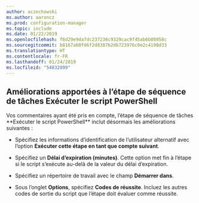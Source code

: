 ```yaml
---
author: aczechowski
ms.author: aaroncz
ms.prod: configuration-manager
ms.topic: include
ms.date: 01/22/2019
ms.openlocfilehash: f6d29e9da7dc237236c9329cac9f45ab6b08958c
ms.sourcegitcommit: b8167a60fd6f2d8387b2db723976c0e2c4198d33
ms.translationtype: HT
ms.contentlocale: fr-FR
ms.lasthandoff: 01/24/2019
ms.locfileid: "54832899"
---
```

## <a name="bkmk_posh"></a> Améliorations apportées à l’étape de séquence de tâches Exécuter le script PowerShell
<!--3556028--> Vos commentaires ayant été pris en compte, l’étape de séquence de tâches **Exécuter le script PowerShell** inclut désormais les améliorations suivantes :  

- Spécifiez les informations d’identification de l’utilisateur alternatif avec l’option **Exécuter cette étape en tant que compte suivant**.  

- Spécifiez un **Délai d’expiration (minutes)**. Cette option met fin à l’étape si le script s’exécute au-delà de la valeur du délai d’expiration.  

- Spécifiez un répertoire de travail avec le champ **Démarrer dans**.  

- Sous l’onglet **Options**, spécifiez **Codes de réussite**. Incluez les autres codes de sortie du script que l’étape doit évaluer comme réussite.  

